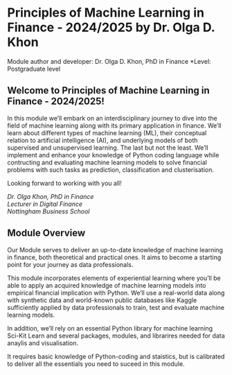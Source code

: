 # Principles of Machine Learning in Finance - 2024/2025 by Dr. Olga D. Khon

Module author and developer: Dr. Olga D. Khon, PhD in Finance
*Level: Postgraduate level

## Welcome to Principles of Machine Learning in Finance - 2024/2025!
In this module we’ll embark on an interdisciplinary journey to dive into the field of machine learning along with its primary application in finance.
We’ll learn about different types of machine learning (ML), their conceptual  relation to artificial intelligence (AI), and underlying models of both supervised and unsupervised learning.
The last but not the least. We’ll implement and enhance your knowledge of Python coding language while contructing and evaluating machine learning models to solve financial problems with such tasks as prediction, classification and clusterisation.

Looking forward to working with you all!

*Dr. Olga Khon, PhD in Finance* \
*Lecturer in Digital Finance* \
*Nottingham Business School*


## Module Overview

Our Module serves to deliver an up-to-date knowledge of machine learning in finance, both theoretical and practical ones. It aims to become a starting point for your journey as data professionals.

This module incorporates elements of experiential learning where you’ll be able to apply an acquired knowledge of machine learning models into empirical financial implication with Python.
We’ll use a real-world data along with synthetic data and world-known public databases like Kaggle sufficiently applied by data professionals to train, test and evaluate machine learning models.

In addition, we’ll rely on an essential Python library for machine learning Sci-Kit Learn and several packages, modules, and librarires needed for data anaylis and visualisation.

It requires basic knowledge of Python-coding and staistics, but is calibrated to deliver all the essentials you need to suceed in this module.
